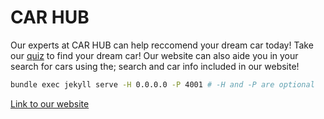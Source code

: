 # CAR HUB


Our experts at CAR HUB can help reccomend your dream car today! Take our [quiz]() to find your dream car! Our website can also aide you in your search for cars using the; search and car info included in our website!




```bash
bundle exec jekyll serve -H 0.0.0.0 -P 4001 # -H and -P are optional
```

[Link to our website](https://teamorborb.github.io/CAR-HUB/)

